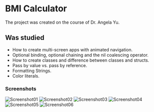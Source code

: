 #  BMI Calculator
The project was created on the course of Dr. Angela Yu.
## Was studied

* How to create multi-screen apps with animated navigation.
* Optional binding, optional chaining and the nil coalescing operator.
* How to create classes and difference between classes and structs. 
* Pass by value vs. pass by reference. 
* Formatting Strings. 
* Color literals.

### Screenshots 
![Screenshot01](https://github.com/MichaelMoskvichev/BMI-Calculator/blob/master/BMI%20Calculator/Screenshots/Screenshot01.png?raw=true)
![Screenshot02](https://github.com/MichaelMoskvichev/BMI-Calculator/blob/master/BMI%20Calculator/Screenshots/Screenshot02.png?raw=true)
![Screenshot03](https://github.com/MichaelMoskvichev/BMI-Calculator/blob/master/BMI%20Calculator/Screenshots/Screenshot03.png?raw=true)
![Screenshot04](https://github.com/MichaelMoskvichev/BMI-Calculator/blob/master/BMI%20Calculator/Screenshots/Screenshot04.png?raw=true)
![Screenshot05](https://github.com/MichaelMoskvichev/BMI-Calculator/blob/master/BMI%20Calculator/Screenshots/Screenshot05.png?raw=true)
![Screenshot06](https://github.com/MichaelMoskvichev/BMI-Calculator/blob/master/BMI%20Calculator/Screenshots/Screenshot06.png?raw=true)

